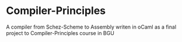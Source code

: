 # Compiler-Principles
A compiler from Schez-Scheme to Assembly writen in oCaml as a final project to Compiler-Principles course in BGU
